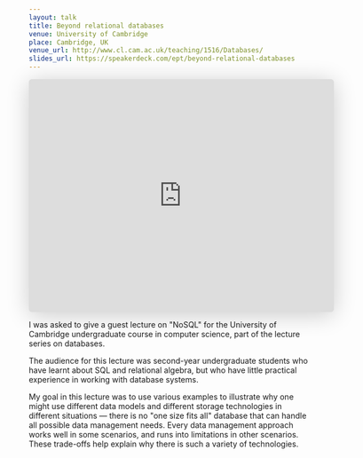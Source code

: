 ```yaml
---
layout: talk
title: Beyond relational databases
venue: University of Cambridge
place: Cambridge, UK
venue_url: http://www.cl.cam.ac.uk/teaching/1516/Databases/
slides_url: https://speakerdeck.com/ept/beyond-relational-databases
---
```


<iframe class="speakerdeck-iframe" frameborder="0" src="https://speakerdeck.com/player/7a29aeb8c5344a13baac2985a023c5d9" title="Beyond relational databases" allowfullscreen="true" mozallowfullscreen="true" webkitallowfullscreen="true" style="border: 0px; background: padding-box padding-box rgba(0, 0, 0, 0.1); margin: 0px; padding: 0px; border-radius: 6px; box-shadow: rgba(0, 0, 0, 0.2) 0px 5px 40px; width: 550px; height: 420px;" data-ratio="1.3333333333333333"></iframe>

I was asked to give a guest lecture on "NoSQL" for the University of Cambridge undergraduate course
in computer science, part of the lecture series on databases.

The audience for this lecture was second-year undergraduate students who have learnt about SQL and
relational algebra, but who have little practical experience in working with database systems.

My goal in this lecture was to use various examples to illustrate why one might use different data
models and different storage technologies in different situations — there is no "one size fits all"
database that can handle all possible data management needs. Every data management approach works
well in some scenarios, and runs into limitations in other scenarios. These trade-offs help explain
why there is such a variety of technologies.
